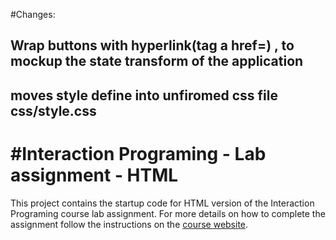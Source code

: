 #Changes:
## Wrap buttons with hyperlink(tag a href=) , to mockup the state transform of the application
## moves style define into unfiromed css file css/style.css

#Interaction Programing - Lab assignment - HTML
=================================================

This project contains the startup code for HTML version of the Interaction Programing course lab assignment. For more details on how to complete the assignment follow the instructions on the [course website](https://www.kth.se/social/course/DH2641).